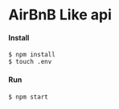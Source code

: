 AirBnB Like api
=====================

#### Install

```
$ npm install
$ touch .env
```
#### Run

```
$ npm start
```